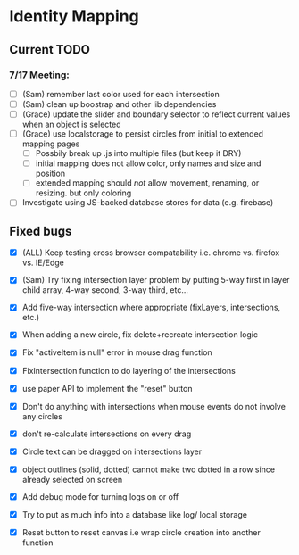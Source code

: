 # Identity Mapping

## Current TODO

### 7/17 Meeting:
  - [ ] (Sam) remember last color used for each intersection
  - [ ] (Sam) clean up boostrap and other lib dependencies
  - [ ] (Grace) update the slider and boundary selector to reflect current values when an object is selected
  - [ ] (Grace) use localstorage to persist circles from initial to extended mapping pages
    - [ ] Possbily break up .js into multiple files (but keep it DRY)
    - [ ] initial mapping does not allow color, only names and size and position
    - [ ] extended mapping should *not* allow movement, renaming, or resizing. but only coloring
  - [ ] Investigate using JS-backed database stores for data (e.g. firebase)

## Fixed bugs
  - [x] (ALL) Keep testing cross browser compatability i.e. chrome vs. firefox vs. IE/Edge
  - [x] (Sam) Try fixing intersection layer problem by putting 5-way first in layer child array, 4-way second, 3-way third, etc...
  - [x] Add five-way intersection where appropriate (fixLayers, intersections, etc.)
  - [x] When adding a new circle, fix delete+recreate intersection logic
  - [x] Fix "activeItem is null" error in mouse drag function
  - [x] FixIntersection function to do layering of the intersections
  - [x] use paper API to implement the "reset" button
  - [x] Don't do anything with intersections when mouse events do not involve any circles
  - [x] don't re-calculate intersections on every drag
  - [x] Circle text can be dragged on intersections layer
  - [x] object outlines (solid, dotted) cannot make two dotted in a row since already selected on screen
  - [x] Add debug mode for turning logs on or off
  - [x] Try to put as much info into a database like log/ local storage
  - [x] Reset button to reset canvas i.e wrap circle creation into another function

